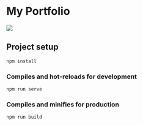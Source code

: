 # My Portfolio
![](https://erguotou520.github.io/vue-version-badge/vue2.x.svg)
## Project setup
```
npm install
```

### Compiles and hot-reloads for development
```
npm run serve
```

### Compiles and minifies for production
```
npm run build
```